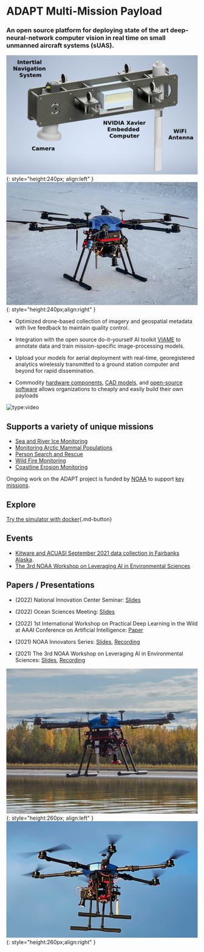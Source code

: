 # ADAPT Multi-Mission Payload

### An open source platform for deploying state of the art deep-neural-network computer vision in real time on small unmanned aircraft systems (sUAS).

![Payload CAD Rendering](img/adapt_payload_assembly.png){: style="height:240px; align:left" } ![sUAS](img/snow_img.png){: style="height:240px;align:right" }

* Optimized drone-based collection of imagery and geospatial metadata with live feedback to maintain quality control.

* Integration with the open source do-it-yourself AI toolkit [VIAME](https://www.viametoolkit.org/) to annotate data and train mission-specific image-processing models.

* Upload your models for aerial deployment with real-time, georegistered analytics wirelessly transmitted to a ground station computer and beyond for rapid dissemination.

* Commodity [hardware components](parts), [CAD models](https://github.com/Kitware/adapt/tree/main/cad), and [open-source software](https://gitlab.kitware.com/adapt/adapt_ros_ws) allows organizations to cheaply and easily build their own payloads

![type:video](https://player.vimeo.com/video/604889851)

## Supports a variety of unique missions

* [Sea and River Ice Monitoring](ice_monitor.md)
* [Monitoring Arctic Mammal Populations](ice_seal.md)
* [Person Search and Rescue](search_and_rescue.md)
* [Wild Fire Monitoring](fire_monitoring.md)
* [Coastline Erosion Monitoring](coastline_monitoring.md)

Ongoing work on the ADAPT project is funded by [NOAA](https://www.noaa.gov/) to support [key missions](https://uas.noaa.gov/Portals/5/Docs/NOAA%20UAS%20Program%20Overview%2019Apr2019.pdf?ver=2019-04-22-144716-137).


## Explore
[Try the simulator with docker](https://gitlab.kitware.com/adapt/adapt/-/tree/master/AirSim){.md-button}

## Events
* [Kitware and ACUASI September 2021 data collection in Fairbanks Alaska](sept_2021_collects.md).
* [The 3rd NOAA Workshop on Leveraging AI in Environmental Sciences](https://2021noaaaiworkshop.sched.com/info)

## Papers / Presentations
* (2022) National Innovation Center Seminar: [Slides](https://docs.google.com/presentation/d/1Z0FEdAjt3vTNZYKwsOXEP_GBd8f6RWV7H0KD1kT_Cfg/edit?usp=sharing)

* (2022) Ocean Sciences Meeting: [Slides](https://docs.google.com/presentation/d/15Ib9vKES6aAzlCuejUdRuDkyPnBcADa_OHr9GyepWBY/edit?usp=sharing)

* (2022) 1st International Workshop on Practical Deep Learning in the Wild at AAAI Conference on Artificial Intelligence: [Paper](https://practical-dl.github.io/long_paper/20.pdf)

* (2021) NOAA Innovators Series: [Slides](https://docs.google.com/presentation/d/1Bp65DTJMgateIyRNzrCvjfHrLshqS3AUaba3lLGbTts/edit?usp=sharing), [Recording](https://www.youtube.com/watch?v=eD95Di6B5wo&t=1735s)
* (2021) The 3rd NOAA Workshop on Leveraging AI in Environmental Sciences: [Slides](https://docs.google.com/presentation/d/1PMgJrYxrqMtuJYR-xiAdFsjSSQt90_XOcYZ5pRXP4sk/edit#slide=id.p), [Recording](https://drive.google.com/file/d/1BI0qeIOw7TK262lNJzK_m3XIJd-RSvQn/view?usp=sharing)


![sUAS](img/ondrone.png){: style="height:260px; align:left" } ![sUAS](img/ondrone2.png){: style="height:260px;align:right" }